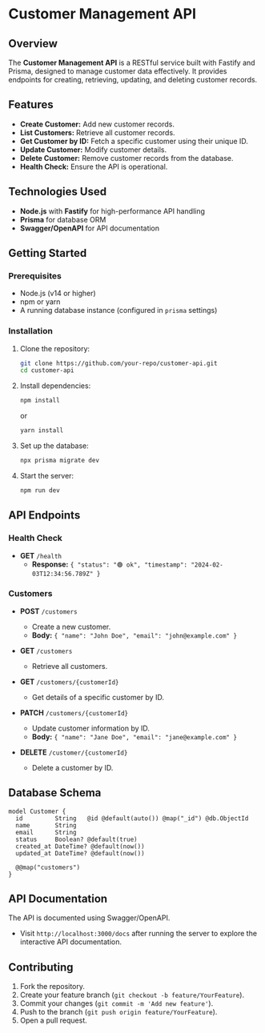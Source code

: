 # Customer Management API

## Overview

The **Customer Management API** is a RESTful service built with Fastify and Prisma, designed to manage customer data effectively. It provides endpoints for creating, retrieving, updating, and deleting customer records.

## Features
- **Create Customer:** Add new customer records.
- **List Customers:** Retrieve all customer records.
- **Get Customer by ID:** Fetch a specific customer using their unique ID.
- **Update Customer:** Modify customer details.
- **Delete Customer:** Remove customer records from the database.
- **Health Check:** Ensure the API is operational.

## Technologies Used
- **Node.js** with **Fastify** for high-performance API handling
- **Prisma** for database ORM
- **Swagger/OpenAPI** for API documentation

## Getting Started

### Prerequisites
- Node.js (v14 or higher)
- npm or yarn
- A running database instance (configured in `prisma` settings)

### Installation

1. Clone the repository:
   ```bash
   git clone https://github.com/your-repo/customer-api.git
   cd customer-api
   ```

2. Install dependencies:
   ```bash
   npm install
   ```
   or
   ```bash
   yarn install
   ```

3. Set up the database:
   ```bash
   npx prisma migrate dev
   ```

4. Start the server:
   ```bash
   npm run dev
   ```

## API Endpoints

### Health Check
- **GET** `/health`
  - **Response:** `{ "status": "🟢 ok", "timestamp": "2024-02-03T12:34:56.789Z" }`

### Customers
- **POST** `/customers`
  - Create a new customer.
  - **Body:** `{ "name": "John Doe", "email": "john@example.com" }`

- **GET** `/customers`
  - Retrieve all customers.

- **GET** `/customers/{customerId}`
  - Get details of a specific customer by ID.

- **PATCH** `/customers/{customerId}`
  - Update customer information by ID.
  - **Body:** `{ "name": "Jane Doe", "email": "jane@example.com" }`

- **DELETE** `/customer/{customerId}`
  - Delete a customer by ID.

## Database Schema

```prisma
model Customer {
  id         String   @id @default(auto()) @map("_id") @db.ObjectId
  name       String
  email      String
  status     Boolean? @default(true)
  created_at DateTime? @default(now())
  updated_at DateTime? @default(now())

  @@map("customers")
}
```

## API Documentation
The API is documented using Swagger/OpenAPI.

- Visit `http://localhost:3000/docs` after running the server to explore the interactive API documentation.

## Contributing
1. Fork the repository.
2. Create your feature branch (`git checkout -b feature/YourFeature`).
3. Commit your changes (`git commit -m 'Add new feature'`).
4. Push to the branch (`git push origin feature/YourFeature`).
5. Open a pull request.


